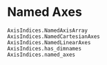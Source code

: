 # Named Axes


```@docs
AxisIndices.NamedAxisArray
AxisIndices.NamedCartesianAxes
AxisIndices.NamedLinearAxes
AxisIndices.has_dimnames
AxisIndices.named_axes
```